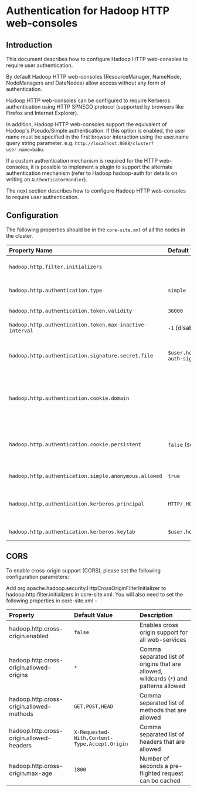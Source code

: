 <!---
  Licensed under the Apache License, Version 2.0 (the "License");
  you may not use this file except in compliance with the License.
  You may obtain a copy of the License at

   http://www.apache.org/licenses/LICENSE-2.0

  Unless required by applicable law or agreed to in writing, software
  distributed under the License is distributed on an "AS IS" BASIS,
  WITHOUT WARRANTIES OR CONDITIONS OF ANY KIND, either express or implied.
  See the License for the specific language governing permissions and
  limitations under the License. See accompanying LICENSE file.
-->

Authentication for Hadoop HTTP web-consoles
===========================================

<!-- MACRO{toc|fromDepth=0|toDepth=3} -->

Introduction
------------

This document describes how to configure Hadoop HTTP web-consoles to require user authentication.

By default Hadoop HTTP web-consoles (ResourceManager, NameNode, NodeManagers and DataNodes) allow access without any form of authentication.

Hadoop HTTP web-consoles can be configured to require Kerberos authentication using HTTP SPNEGO protocol (supported by browsers like Firefox and Internet Explorer).

In addition, Hadoop HTTP web-consoles support the equivalent of Hadoop's Pseudo/Simple authentication. If this option is enabled, the user name must be specified in the first browser interaction using the user.name query string parameter. e.g. `http://localhost:8088/cluster?user.name=babu`.

If a custom authentication mechanism is required for the HTTP web-consoles, it is possible to implement a plugin to support the alternate authentication mechanism (refer to Hadoop hadoop-auth for details on writing an `AuthenticatorHandler`).

The next section describes how to configure Hadoop HTTP web-consoles to require user authentication.

Configuration
-------------

The following properties should be in the `core-site.xml` of all the nodes in the cluster.

| Property Name                                          | Default Value                                  | Description                                                                                                                                                                                                                                                                                                                                                   |
|:------------------------------------------------------ |:---------------------------------------------- |:--------------------------------------------------------------------------------------------------------------------------------------------------------------------------------------------------------------------------------------------------------------------------------------------------------------------------------------------------------------|
| `hadoop.http.filter.initializers`                      |                                                | Add to this property the `org.apache.hadoop.security.AuthenticationFilterInitializer` initializer class.                                                                                                                                                                                                                                                      |
| `hadoop.http.authentication.type`                      | `simple`                                       | Defines authentication used for the HTTP web-consoles. The supported values are: `simple` \| `kerberos` \| `#AUTHENTICATION_HANDLER_CLASSNAME#`.                                                                                                                                                                                                              |
| `hadoop.http.authentication.token.validity`            | `36000`                                        | Indicates how long (in seconds) an authentication token is valid before it has to be renewed.                                                                                                                                                                                                                                                                 |
| `hadoop.http.authentication.token.max-inactive-interval` | `-1` (disabled)                            | Specifies the time, in seconds, between client requests the server will invalidate the token.                                                                                                                                                                                                                                                                 |
| `hadoop.http.authentication.signature.secret.file`     | `$user.home/hadoop-http-auth-signature-secret` | The signature secret file for signing the authentication tokens. The same secret should be used for all nodes in the cluster, ResourceManager, NameNode, DataNode and NodeManager. This file should be readable only by the Unix user running the daemons.                                                                                                         |
| `hadoop.http.authentication.cookie.domain`             |                                                | The domain to use for the HTTP cookie that stores the authentication token. For authentication to work correctly across all nodes in the cluster the domain must be correctly set. There is no default value, the HTTP cookie will not have a domain working only with the hostname issuing the HTTP cookie.                                                  |
| `hadoop.http.authentication.cookie.persistent`         | `false` (session cookie)                       | Specifies the persistence of the HTTP cookie. If the value is true, the cookie is a persistent one. Otherwise, it is a session cookie. *IMPORTANT*: when using IP addresses, browsers ignore cookies with domain settings. For this setting to work properly all nodes in the cluster must be configured to generate URLs with `hostname.domain` names on it. |
| `hadoop.http.authentication.simple.anonymous.allowed`  | `true`                                         | Indicates whether anonymous requests are allowed when using 'simple' authentication.                                                                                                                                                                                                                                                                          |
| `hadoop.http.authentication.kerberos.principal`        | `HTTP/_HOST@$LOCALHOST`                        | Indicates the Kerberos principal to be used for HTTP endpoint when using 'kerberos' authentication. The principal short name must be `HTTP` per Kerberos HTTP SPNEGO specification. `_HOST` -if present- is replaced with bind address of the HTTP server.                                                                                                    |
| `hadoop.http.authentication.kerberos.keytab`           | `$user.home/hadoop.keytab`                     | Location of the keytab file with the credentials for the Kerberos principal used for the HTTP endpoint.                                                                                                                                                                                                                                                       |

CORS
----
To enable cross-origin support (CORS), please set the following configuration parameters:

Add org.apache.hadoop.security.HttpCrossOriginFilterInitializer to hadoop.http.filter.initializers in core-site.xml. You will also need to set the following properties in core-site.xml -


| Property                                 | Default Value                                 | Description                                                                            |
|:---------------------------------------- |:--------------------------------------------- |:-------------------------------------------------------------------------------------  |
| hadoop.http.cross-origin.enabled         | `false`                                       | Enables cross origin support for all web-services                                      |
| hadoop.http.cross-origin.allowed-origins | `*`                                           | Comma separated list of origins that are allowed, wildcards (`*`) and patterns allowed |
| hadoop.http.cross-origin.allowed-methods | `GET,POST,HEAD`                               | Comma separated list of methods that are allowed                                       |
| hadoop.http.cross-origin.allowed-headers | `X-Requested-With,Content-Type,Accept,Origin` | Comma separated list of headers that are allowed                                       |
| hadoop.http.cross-origin.max-age         | `1800`                                        | Number of seconds a pre-flighted request can be cached                                 |
